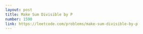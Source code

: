 ```yaml
---
layout: post
title: Make Sum Divisible by P
number: 1590
link: https://leetcode.com/problems/make-sum-divisible-by-p
---
```

